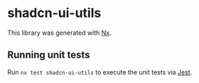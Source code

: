 # shadcn-ui-utils

This library was generated with [Nx](https://nx.dev).

## Running unit tests

Run `nx test shadcn-ui-utils` to execute the unit tests via [Jest](https://jestjs.io).
